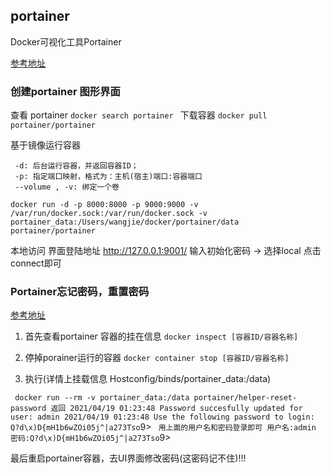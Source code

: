 

## portainer

Docker可视化工具Portainer

[参考地址](https://blog.csdn.net/jabony/article/details/90020939?utm_medium=distribute.pc_aggpage_search_result.none-task-blog-2~aggregatepage~first_rank_ecpm_v1~rank_v31_ecpm-7-90020939.pc_agg_new_rank&utm_term=portainer%E9%BB%98%E8%AE%A4%E8%B4%A6%E5%8F%B7%E5%AF%86%E7%A0%81&spm=1000.2123.3001.4430)

### 创建portainer 图形界面

查看 portainer
`
docker search portainer 
`
下载容器
`
docker pull portainer/portainer
`

基于镜像运行容器
```
 -d: 后台运行容器，并返回容器ID；
 -p: 指定端口映射，格式为：主机(宿主)端口:容器端口
 --volume , -v: 绑定一个卷

docker run -d -p 8000:8000 -p 9000:9000 -v /var/run/docker.sock:/var/run/docker.sock -v portainer_data:/Users/wangjie/docker/portainer/data portainer/portainer
```

本地访问 界面登陆地址 http://127.0.0.1:9001/
输入初始化密码 -> 选择local 点击 connect即可

### Portainer忘记密码，重置密码
[参考地址](https://www.jianshu.com/p/db13ab95e624)

1. 首先查看portainer 容器的挂在信息
`
docker inspect [容器ID/容器名称]
`

2. 停掉porainer运行的容器
`
docker container stop [容器ID/容器名称]
`

3. 执行(详情上挂载信息 Hostconfig/binds/portainer_data:/data)

`
docker run --rm -v portainer_data:/data portainer/helper-reset-password
返回
2021/04/19 01:23:48 Password succesfully updated for user: admin
2021/04/19 01:23:48 Use the following password to login: Q?d\x)D{mH1b6wZOi05j^|a273Tso`9>
`
用上面的用户名和密码登录即可
用户名:admin
密码:Q?d\x)D{mH1b6wZOi05j^|a273Tso`9>

最后重启portainer容器，去UI界面修改密码(这密码记不住)!!!


